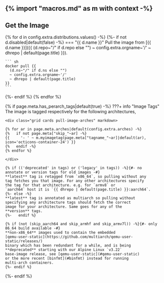 {% import "macros.md" as m with context -%}
---
Get the Image
---

{% for d in config.extra.distributions.values() -%}
{%-  if not d.disabled|default(false) -%}
=== "{{ d.name }}"
    Pull the image from [{{ d.name }}]({{
      (d.repo~"/" if d.repo else "")
      ~ config.extra.orgname~'/'
      ~ dhrepo | default(page.title)
    }}).

    ``` sh
    docker pull {{
      (d.ns~"/" if d.ns else "")
      ~ config.extra.orgname~'/'
      ~ dhrepo | default(page.title)
    }}
    ```
{%-  endif %}
{% endfor %}

{% if page.meta.has_perarch_tags|default(true) -%}
???+ info "Image Tags"
    The image is tagged respectively for the following architectures,

    <div class="grid cards pull-image-arches" markdown>

    {% for ar in page.meta.arches|default(config.extra.arches) -%}
    {%   if not page.meta["skip_"~ar] -%}
    {{     '- ' ~ m.myimagetag(page.meta["tagname_"~ar]|default(ar), icon='octicons-container-24') }}
    {%   endif -%}
    {% endfor %}

    </div>

    {% if (('deprecated' in tags) or ('legacy' in tags)) -%}{#- no annotate or version tags for old images -#}
    **latest** tag is retagged from `x86_64`, so pulling without any
    tag fetches you that image. For any other architectures specify
    the tag for that architecture. e.g. for `armv8` or
    `aarch64` host it is `{{ dhrepo | default(page.title) }}:aarch64`.
    {%- else -%}
    **latest** tag is annotated as multiarch so pulling without
    specifying any architecture tags should fetch the correct
    image for your architecture. Same goes for any of the
    **version** tags.
    {%-   endif %}

    {% if (not (skip_aarch64 and skip_armhf and skip_armv7l)) -%}{#- only 86_64 build available -#}
    **non-x86_64** images used to contain the embedded
    [qemu-user-static](https://github.com/multiarch/qemu-user-static/releases/)
    binary which has been redundant for a while, and is being
    **deprecated** starting with our Alpine Linux `v3.22`
    base-image release, see [qemu-user-static](#qemu-user-static)
    or the more recent [binfmt](#binfmt) instead for running
    multi-arch containers.
    {%- endif %}
{%- endif %}
